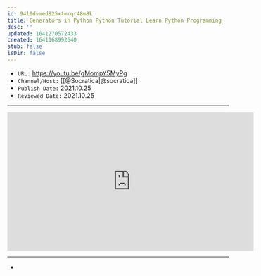 ```yaml
---
id: 94l9dvmed825xtmrqr48m8k
title: Generators in Python Python Tutorial Learn Python Programming
desc: ''
updated: 1641270572433
created: 1641168992640
stub: false
isDir: false
---
```



- `URL:` <https://youtu.be/gMompY5MyPg>
- `Channel/Host:` [[@Socratica|@socratica]]
- `Publish Date:` 2021.10.25
- `Reviewed Date:` 2021.10.25

---

<center><iframe width="560" height="315" src="https://www.youtube.com/embed/gMompY5MyPg" frameborder="0" allow="accelerometer; autoplay; encrypted-media; gyroscope; picture-in-picture" allowfullscreen></iframe></center>

---

-

